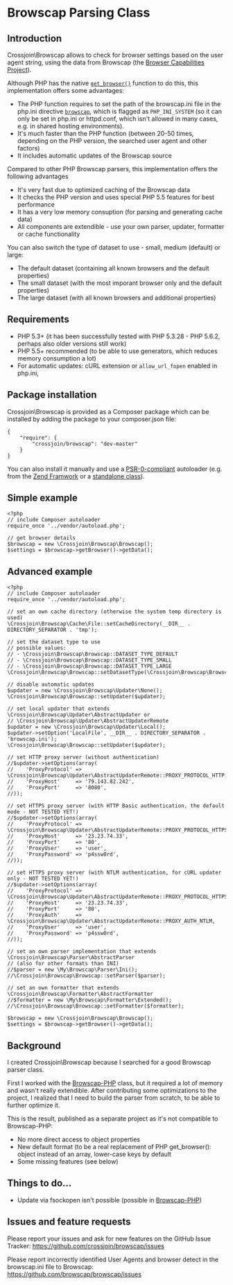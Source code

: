 Browscap Parsing Class
==============

Introduction
--------------

Crossjoin\Browscap allows to check for browser settings based on the user agent string, using the data from Browscap 
(the [Browser Capabilities Project](browscap.org)). 

Although PHP has the native [`get_browser()`](http://php.net/get_browser) function to do this, this implementation offers some advantages:
- The PHP function requires to set the path of the browscap.ini file in the php.ini directive [`browscap`](http://www.php.net/manual/en/misc.configuration.php#ini.browscap), which is flagged as `PHP_INI_SYSTEM` (so it can only be set in php.ini or httpd.conf, which isn't allowed in many cases, e.g. in shared hosting environments).
- It's much faster than the PHP function (between 20-50 times, depending on the PHP version, the searched user agent and other factors)
- It includes automatic updates of the Browscap source

Compared to other PHP Browscap parsers, this implementation offers the following advantages
- It's very fast due to optimized caching of the Browscap data
- It checks the PHP version and uses special PHP 5.5 features for best performance
- It has a very low memory consuption (for parsing and generating cache data)
- All components are extendible - use your own parser, updater, formatter or cache functionality

You can also switch the type of dataset to use - small, medium (default) or large:
- The default dataset (containing all known browsers and the default properties)
- The small dataset (with the most imporant browser only and the default properties)
- The large dataset (with all known browsers and additional properties) 

Requirements
--------------
- PHP 5.3+ (it has been successfully tested with PHP 5.3.28 - PHP 5.6.2, perhaps also older versions still work)
- PHP 5.5+ recommended (to be able to use generators, which reduces memory consumption a lot)
- For automatic updates: cURL extension or `allow_url_fopen` enabled in php.ini, 


Package installation
--------------
Crossjoin\Browscap is provided as a Composer package which can be installed by adding the package to your composer.json file:
```
{
    "require": {
        "crossjoin/browscap": "dev-master"
    }
}
```

You can also install it manually and use a [PSR-0-compliant](http://www.php-fig.org/psr/psr-0/) autoloader (e.g. from the [Zend Framwork](http://framework.zend.com/manual/2.3/en/modules/zend.loader.standard-autoloader.html) or a [standalone class](https://gist.github.com/lisachenko/1335891)).


Simple example
--------------
```
<?php
// include Composer autoloader
require_once '../vendor/autoload.php';

// get browser details
$browscap = new \Crossjoin\Browscap\Browscap();
$settings = $browscap->getBrowser()->getData();
```


Advanced example
--------------
```
<?php
// include Composer autoloader
require_once '../vendor/autoload.php';

// set an own cache directory (otherwise the system temp directory is used)
\Crossjoin\Browscap\Cache\File::setCacheDirectory(__DIR__ . DIRECTORY_SEPARATOR . 'tmp');

// set the dataset type to use
// possible values:
// - \Crossjoin\Browscap\Browscap::DATASET_TYPE_DEFAULT
// - \Crossjoin\Browscap\Browscap::DATASET_TYPE_SMALL
// - \Crossjoin\Browscap\Browscap::DATASET_TYPE_LARGE
\Crossjoin\Browscap\Browscap::setDatasetType(\Crossjoin\Browscap\Browscap::DATASET_TYPE_SMALL);

// disable automatic updates
$updater = new \Crossjoin\Browscap\Updater\None();
\Crossjoin\Browscap\Browscap::setUpdater($updater);

// set local updater that extends \Crossjoin\Browscap\Updater\AbstractUpdater or 
// \Crossjoin\Browscap\Updater\AbstractUpdaterRemote
$updater = new \Crossjoin\Browscap\Updater\Local();
$updater->setOption('LocalFile', __DIR__ . DIRECTORY_SEPARATOR . 'browscap.ini');
\Crossjoin\Browscap\Browscap::setUpdater($updater);

// set HTTP proxy server (without authentication)
//$updater->setOptions(array(
//    'ProxyProtocol' => \Crossjoin\Browscap\Updater\AbstractUpdaterRemote::PROXY_PROTOCOL_HTTP,
//    'ProxyHost'     => '79.143.82.242',
//    'ProxyPort'     => '8080',
//));

// set HTTPS proxy server (with HTTP Basic authentication, the default mode - NOT TESTED YET!)
//$updater->setOptions(array(
//    'ProxyProtocol' => \Crossjoin\Browscap\Updater\AbstractUpdaterRemote::PROXY_PROTOCOL_HTTPS,
//    'ProxyHost'     => '23.23.74.33',
//    'ProxyPort'     => '80',
//    'ProxyUser'     => 'user',
//    'ProxyPassword' => 'p4ssw0rd',
//));

// set HTTPS proxy server (with NTLM authentication, for cURL updater only - NOT TESTED YET!)
//$updater->setOptions(array(
//    'ProxyProtocol' => \Crossjoin\Browscap\Updater\AbstractUpdaterRemote::PROXY_PROTOCOL_HTTPS,
//    'ProxyHost'     => '23.23.74.33',
//    'ProxyPort'     => '80',
//    'ProxyAuth'     => \Crossjoin\Browscap\Updater\AbstractUpdaterRemote::PROXY_AUTH_NTLM,
//    'ProxyUser'     => 'user',
//    'ProxyPassword' => 'p4ssw0rd',
//));

// set an own parser implementation that extends \Crossjoin\Browscap\Parser\AbstractParser 
// (also for other formats than INI)
//$parser = new \My\Browscap\Parser\Ini();
//\Crossjoin\Browscap\Browscap::setParser($parser);

// set an own formatter that extends \Crossjoin\Browscap\Formatter\AbstractFormatter
//$formatter = new \My\Browscap\Formatter\Extended();
//\Crossjoin\Browscap\Browscap::setFormatter($formatter);

$browscap = new \Crossjoin\Browscap\Browscap();
$settings = $browscap->getBrowser()->getData();
```


Background
--------------

I created Crossjoin\Browscap because I searched for a good Browscap parser class. 

First I worked with the [Browscap-PHP](https://github.com/browscap/browscap-php) class, but it required a lot of memory and wasn't really extendible. After contributing some optimizations to the project, I realized that I need to build the parser from scratch, to be able to further optimize it.

This is the result, published as a separate project as it's not compatible to Browscap-PHP:
- No more direct access to object properties
- New default format (to be a real replacement of PHP get_browser(): object instead of an array, lower-case keys by default
- Some missing features (see below)


Things to do...
--------------
- Update via fsockopen isn't possible (possible in [Browscap-PHP](https://github.com/browscap/browscap-php))


Issues and feature requests
---------------------------

Please report your issues and ask for new features on the GitHub Issue Tracker: 
https://github.com/crossjoin/browscap/issues

Please report incorrectly identified User Agents and browser detect in the browscap.ini file to Browscap: 
https://github.com/browscap/browscap/issues